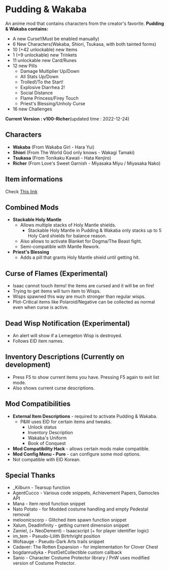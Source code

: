 # Pudding & Wakaba

An anime mod that contains characters from the creator's favorite.
**Pudding & Wakaba contains:**
- A new Curse!(Must be enabled manually)
- 6 New Characters(Wakaba, Shiori, Tsukasa, with both tainted forms)
- 10 (+42 unlockable) new Items
- 1 (+9 unlockable) new Trinkets
- 11 unlockable new Card/Runes
- 12 new Pills 
   - Damage Multiplier Up/Down
   - All Stats Up/Down
   - Trolled!/To the Start!
   - Explosive Diarrhea 2!
   - Social Distance
   - Flame Princess/Firey Touch
   - Priest's Blessing/Unholy Curse
- 16 new Challenges

**Current Version : v100-Richer**(updated time : 2022-12-24)

## Characters

- **Wakaba** (From Wakaba Girl - Hara Yui)
- **Shiori** (From The World God only knows - Wakagi Tamaki)
- **Tsukasa** (From Tonikaku Kawaii - Hata Kenjiro)
- **Richer** (From Love's Sweet Garnish - Miyasaka Miyu / Miyasaka Nako)

## Item informations

Check [This link](https://kohashiwakaba.notion.site/4e87f1c646524283896401a270750755?v=b0de151aac874afa8aec361b255110f9)

## Combined Mods
- **Stackable Holy Mantle**
  - Allows multiple stacks of Holy Mantle shields.
    - Stackable Holy Mantle in Pudding & Wakaba only stacks up to 5 Holy Card shields for balance reason.
  - Also allows to activate Blanket for Dogma/The Beast fight.
  - Semi-compatible with Mantle Rework.
- **Priest's Blessing** 
  - Adds a pill that grants Holy Mantle shield until getting hit.

## Curse of Flames (Experimental)
- Isaac cannot touch items! the items are cursed and it will be on fire!
- Trying to get items will turn item to Wisps.
- Wisps spawned this way are much stronger than regular wisps.
- Plot-Critical items like Polaroid/Negative can be collected as normal even when curse is active.

## Dead Wisp Notification (Experimental)
- An alert will show if a Lemegeton Wisp is destroyed.
- Follows EID item names.

## Inventory Descriptions (Currently on development)
- Press F5 to show current items you have. Pressing F5 again to exit list mode.
- Also shows current curse descriptions.

## Mod Compatibilities
- **External Item Descriptions** - required to activate Pudding & Wakaba.
   - P&W uses EID for certain items and tweaks.
      - Unlock status
      - Inventory Description
      - Wakaba's Uniform
      - Book of Conquest
- **Mod Compatibility Hack** - allows certain mods make compatible.
- **Mod Config Menu - Pure** - can configure some mod options.
- Not compatible with EID Korean.

## Special Thanks
- _Kilburn - Tearsup function
- AgentCucco - Various code snippets, Achievement Papers, Damocles API
- Mana - Item reroll function snippet
- Nato Potato - for Modded costume handling and empty Pedestal removal
- meloonicscorp - Glitched item spawn function snippet
- Xalum, DeadInfinity - getting current dimension snippet
- Zamiel, (+ NeoDement) - Isaacscript (+ for player identifier logic)
- im_tem - Pseudo-Lilith Birtrhright position
- Wofsauge - Pseudo-Dark Arts trails snippet
- Cadaver: The Rotten Expansion - for implementation for Clover Chest
- bogdanrudyka - PostGetCollectible custom callback
- Sanio - Character Costume Protector library / PnW uses modified version of Costume Protector.
